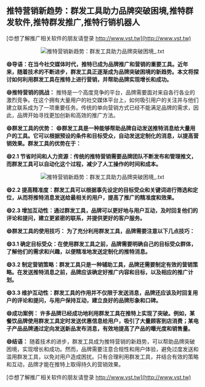 ## **推特营销新趋势：群发工具助力品牌突破困境,推特群发软件,推特群发推广,推特行销机器人**

[😍想了解推广相关软件的朋友请登录 http://www.vst.tw](http://www.vst.tw)

 <center><img src="https://vst.tw/MP4/tuiguang/png/4.png" alt="推特营销新趋势：群发工具助力品牌突破困境_.txt"></center>

**😄导语：在当今社交媒体时代，推特已成为品牌推广和营销的重要工具。近年来，随着技术的不断进步，群发工具正逐渐成为品牌突破困境的新趋势。本文将探讨如何利用群发工具在推特上进行营销，并帮助品牌实现增长和成功。**

**😄推特营销的挑战：**
推特是一个高度竞争的平台，品牌需要面对来自各行各业的激烈竞争。在这个拥有大量用户的社交媒体平台上，如何吸引用户的关注并与他们建立联系成为了一项重要任务。传统的单向营销方式已经不能满足品牌的需求，因此，品牌开始寻找更加创新和高效的推广方法。

**😄群发工具的优势：**
**😄群发工具是一种能够帮助品牌自动发送推特消息给大量用户的工具。它可以根据预设的条件和目标受众，自动发送定制化的消息，以提高营销效果。群发工具的优势在于：**

**😄2.1 节省时间和人力资源：传统的推特营销需要品牌团队不断发布和管理推文，而群发工具可以自动化这个过程，减少了人工操作的时间和成本。**

 <center><img src="https://vst.tw/MP4/tuiguang/png/1.png" alt="推特营销新趋势：群发工具助力品牌突破困境_.txt"></center>

**😄2.2 提高精准度：群发工具可以根据事先设定的目标受众和关键词进行筛选和定位，从而将推特消息发送给最相关的用户，提高了推广的精准度和效果。**

**😄2.3 增加互动性：通过群发工具，品牌可以更好地与用户互动，及时回复他们的评论和提问，建立更紧密的联系，并提供更好的客户服务。**

**😄群发工具的使用技巧： 为了充分利用群发工具，品牌需要注意以下几点技巧：**

**😄3.1 确定目标受众：在使用群发工具之前，品牌需要明确自己的目标受众群体，了解他们的需求和兴趣，以便精准地发送定制化的推特消息。**

**😄3.2 制定营销策略：群发工具只是一种辅助工具，品牌还需要制定有效的营销策略。在发送推特消息之前，品牌应该确定好推广内容和目标，以及相应的推广计划。**

**😄3.3 维护互动性：群发工具的作用并不仅限于发送消息，品牌还应该及时回复用户的评论和提问，与用户保持互动，建立良好的品牌形象和口碑。**

**😄成功案例： 许多品牌已经成功地利用群发工具在推特上实现了突破。例如，某餐饮品牌使用群发工具定时发送优惠信息给用户，吸引了大量顾客到店消费；某电子产品品牌通过定向发送新品发布消息，有效地提高了产品的曝光度和销售量。**

**😄结语：**
随着技术的进步，群发工具成为推特营销的新趋势，可以帮助品牌突破困境，实现增长和成功。然而，品牌需要注意合规性和用户体验，避免过度发送和滥用群发工具，以免对用户造成困扰。只有合理利用群发工具，并结合有效的策略和互动，品牌才能在推特上取得持久的营销效果。

[😍想了解推广相关软件的朋友请登录 http://www.vst.tw](http://www.vst.tw)



